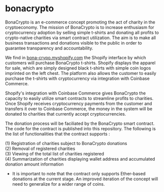 # bonacrypto

BonaCrypto is an e-commerce concept promoting the act of charity in the cryptoeconomy. The mission of BonaCrypto is to increase enthusiasm for cryptocurrency adoption by selling simple t-shirts and donating all profits to crypto-native charities via smart contract utilization. The aim is to make all business transactions and donations visible to the public in order to guarantee transparency and accountability. 

We find in [bona-crypo.myshopify.com](url) the Shopify interface by which customers will purchase BonaCrypto t-shirts. Shopify displays the apparel for sale, which are simply designed black t-shirts with simple coin logos imprinted on the left chest. The platform also allows the customer to easily purchase the t-shirts with cryptocurrency via integration with Coinbase Commerce. 

Shopify's integration with Coinbase Commerce gives BonaCrypto the capacity to easily utilize smart contracts to streamline profits to charities. Once Shopify receives cryptocurrency payments from the customer and transfers it over to Coinbase Commerce, the money in the system will be donated to charities that currently accept cryptocurrencies. 

The donation process will be faciliated by the BonaCrypto smart contract. The code for the contract is published into this repository. The following is the list of functionalities that the contract supports : 

(1) Registration of charities subject to BonaCrypto donations  
(2) Removal of registered charities  
(3) Viewing of the total list of charities registered  
(4) Summarization of charities displaying wallet address and accumulated donation amount information  
  
* It is important to note that the contract only supports Ether-based donations at the current stage. An improved iteration of the concept will need to generalize for a wider range of coins. 
